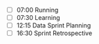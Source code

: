 - [ ] 07:00 Running
- [ ] 07:30 Learning
- [ ] 12:15 Data Sprint Planning
- [ ] 16:30 Sprint Retrospective